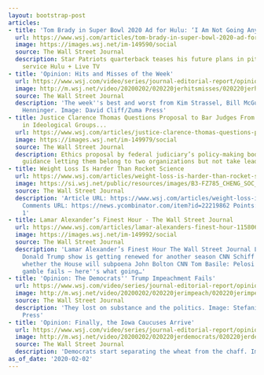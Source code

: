```yaml
---
layout: bootstrap-post
articles:
- title: 'Tom Brady in Super Bowl 2020 Ad for Hulu: ‘I Am Not Going Anywhere’'
  url: https://www.wsj.com/articles/tom-brady-in-super-bowl-2020-ad-for-hulu-i-am-not-going-anywhere-11580687697
  image: https://images.wsj.net/im-149590/social
  source: The Wall Street Journal
  description: Star Patriots quarterback teases his future plans in pitch for streaming
    service Hulu + Live TV
- title: 'Opinion: Hits and Misses of the Week'
  url: https://www.wsj.com/video/series/journal-editorial-report/opinion-hits-and-misses-of-the-week/03DEAE96-6682-4C94-BCF5-306AA40A57DD
  image: http://m.wsj.net/video/20200202/020220jerhitsmisses/020220jerhitsmisses_1280x720.jpg
  source: The Wall Street Journal
  description: 'The week''s best and worst from Kim Strassel, Bill McGurn and Dan
    Henninger. Image: David Cliff/Zuma Press'
- title: Justice Clarence Thomas Questions Proposal to Bar Judges From Membership
    in Ideological Groups...
  url: https://www.wsj.com/articles/justice-clarence-thomas-questions-proposal-to-bar-judges-from-membership-in-ideological-groups-11580664462
  image: https://images.wsj.net/im-149979/social
  source: The Wall Street Journal
  description: Ethics proposal by federal judiciary’s policy-making body would tighten
    guidance letting them belong to two organizations but not take leadership roles
- title: Weight Loss Is Harder Than Rocket Science
  url: https://www.wsj.com/articles/weight-loss-is-harder-than-rocket-science-11580396067
  image: https://si.wsj.net/public/resources/images/B3-FZ785_CHENG_SOC_20200129170559.jpg
  source: The Wall Street Journal
  description: 'Article URL: https://www.wsj.com/articles/weight-loss-is-harder-than-rocket-science-11580396067
    Comments URL: https://news.ycombinator.com/item?id=22219862 Points: 6 # Comments:
    1'
- title: Lamar Alexander’s Finest Hour - The Wall Street Journal
  url: https://www.wsj.com/articles/lamar-alexanders-finest-hour-11580680232
  image: https://images.wsj.net/im-149992/social
  source: The Wall Street Journal
  description: 'Lamar Alexander’s Finest Hour The Wall Street Journal Looks like the
    Donald Trump show is getting renewed for another season CNN Schiff won''t say
    whether the House will subpoena John Bolton CNN Tom Basile: Pelosi''s impeachment
    gamble fails – here''s what going…'
- title: 'Opinion: The Democrats'' Trump Impeachment Fails'
  url: https://www.wsj.com/video/series/journal-editorial-report/opinion-the-democrats-trump-impeachment-fails/0963EB3D-B0AB-4227-964E-7F109BE98B7C
  image: http://m.wsj.net/video/20200202/020220jerimpeach/020220jerimpeach_1280x720.jpg
  source: The Wall Street Journal
  description: 'They lost on substance and the politics. Image: Stefani Reynolds/Zuma
    Press'
- title: 'Opinion: Finally, the Iowa Caucuses Arrive'
  url: https://www.wsj.com/video/series/journal-editorial-report/opinion-finally-the-iowa-caucuses-arrive/A7CC0872-1E04-4998-8166-6169FC1A1DF6
  image: http://m.wsj.net/video/20200202/020220jerdemocrats/020220jerdemocrats_1280x720.jpg
  source: The Wall Street Journal
  description: 'Democrats start separating the wheat from the chaff. Image: Al Drago/Bloomberg'
as_of_date: '2020-02-02'
---
```


